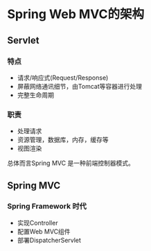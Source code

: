 # Spring Web MVC的架构
## Servlet 
### 特点
* 请求/响应式(Request/Response)
* 屏蔽网络通讯细节，由Tomcat等容器进行处理
* 完整生命周期

### 职责
* 处理请求
* 资源管理，数据库，内存，缓存等
* 视图渲染

总体而言Spring MVC 是一种前端控制器模式。

## Spring MVC
### Spring Framework 时代
* 实现Controller
* 配置Web MVC组件
* 部署DispatcherServlet